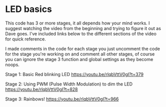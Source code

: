 # LED basics

This code has 3 or more stages, it all depends how your mind works. I suggest watching the video from the beginning and trying to figure it out as Dave goes. I've included links below to the different sections of the video for quick reference.

I made comments in the code for each stage you just uncomment the code for the stage you're working on and comment all other stages, of course you can ignore the stage 3 function and global settings as they become noops.

Stage 1: Basic Red blinking LED https://youtu.be/rlqbVttV0gI?t=379

Stage 2: Using PWM (Pulse Width Modulation) to dim the LED https://youtu.be/rlqbVttV0gI?t=828

Stage 3: Rainbows! https://youtu.be/rlqbVttV0gI?t=966

##
